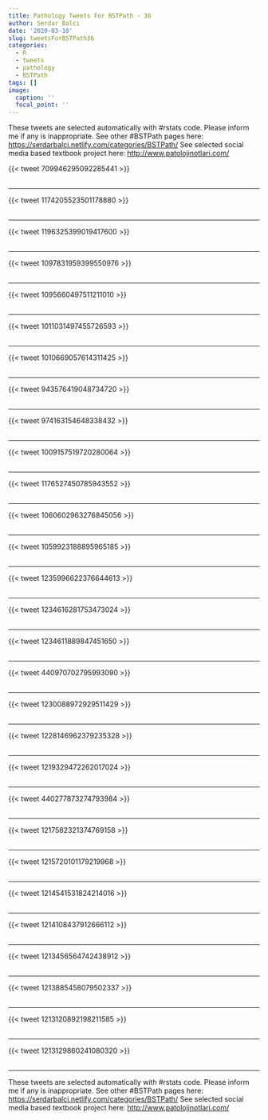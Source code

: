 ```yaml
---
title: Pathology Tweets For BSTPath - 36
author: Serdar Balci
date: '2020-03-10'
slug: tweetsForBSTPath36
categories:
  - R
  - tweets
  - pathology
  - BSTPath
tags: []
image:
  caption: ''
  focal_point: ''
---
```



These tweets are selected automatically with #rstats code. Please inform me if any is inappropriate.
See other #BSTPath pages here: https://serdarbalci.netlify.com/categories/BSTPath/ 
See selected social media based textbook project here: http://www.patolojinotlari.com/

{{< tweet 709946295092285441 >}}
<br>
<br>
<hr>
{{< tweet 1174205523501178880 >}}
<br>
<br>
<hr>
{{< tweet 1196325399019417600 >}}
<br>
<br>
<hr>
{{< tweet 1097831959399550976 >}}
<br>
<br>
<hr>
{{< tweet 1095660497511211010 >}}
<br>
<br>
<hr>
{{< tweet 1011031497455726593 >}}
<br>
<br>
<hr>
{{< tweet 1010669057614311425 >}}
<br>
<br>
<hr>
{{< tweet 943576419048734720 >}}
<br>
<br>
<hr>
{{< tweet 974163154648338432 >}}
<br>
<br>
<hr>
{{< tweet 1009157519720280064 >}}
<br>
<br>
<hr>
{{< tweet 1176527450785943552 >}}
<br>
<br>
<hr>
{{< tweet 1060602963276845056 >}}
<br>
<br>
<hr>
{{< tweet 1059923188895965185 >}}
<br>
<br>
<hr>
{{< tweet 1235996622376644613 >}}
<br>
<br>
<hr>
{{< tweet 1234616281753473024 >}}
<br>
<br>
<hr>
{{< tweet 1234611889847451650 >}}
<br>
<br>
<hr>
{{< tweet 440970702795993090 >}}
<br>
<br>
<hr>
{{< tweet 1230088972929511429 >}}
<br>
<br>
<hr>
{{< tweet 1228146962379235328 >}}
<br>
<br>
<hr>
{{< tweet 1219329472262017024 >}}
<br>
<br>
<hr>
{{< tweet 440277873274793984 >}}
<br>
<br>
<hr>
{{< tweet 1217582321374769158 >}}
<br>
<br>
<hr>
{{< tweet 1215720101179219968 >}}
<br>
<br>
<hr>
{{< tweet 1214541531824214016 >}}
<br>
<br>
<hr>
{{< tweet 1214108437912666112 >}}
<br>
<br>
<hr>
{{< tweet 1213456564742438912 >}}
<br>
<br>
<hr>
{{< tweet 1213885458079502337 >}}
<br>
<br>
<hr>
{{< tweet 1213120892198211585 >}}
<br>
<br>
<hr>
{{< tweet 1213129860241080320 >}}
<br>
<br>
<hr>


These tweets are selected automatically with #rstats code. Please inform me if any is inappropriate.
See other #BSTPath pages here: https://serdarbalci.netlify.com/categories/BSTPath/ 
See selected social media based textbook project here: http://www.patolojinotlari.com/
